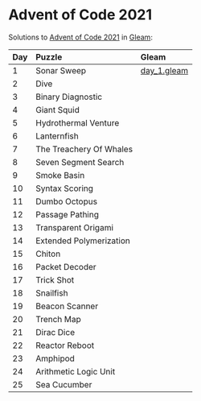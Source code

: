# Advent of Code 2021

Solutions to [Advent of Code 2021](https://adventofcode.com/2021/) in [Gleam](https://gleam.run/):

| Day  | Puzzle                  | Gleam                      |
| :--- | :---------------------- | :------------------------- |
| 1    | Sonar Sweep             | [day_1.gleam](day_1.gleam) |
| 2    | Dive                    |                            |
| 3    | Binary Diagnostic       |                            |
| 4    | Giant Squid             |                            |
| 5    | Hydrothermal Venture    |                            |
| 6    | Lanternfish             |                            |
| 7    | The Treachery Of Whales |                            |
| 8    | Seven Segment Search    |                            |
| 9    | Smoke Basin             |                            |
| 10   | Syntax Scoring          |                            |
| 11   | Dumbo Octopus           |                            |
| 12   | Passage Pathing         |                            |
| 13   | Transparent Origami     |                            |
| 14   | Extended Polymerization |                            |
| 15   | Chiton                  |                            |
| 16   | Packet Decoder          |                            |
| 17   | Trick Shot              |                            |
| 18   | Snailfish               |                            |
| 19   | Beacon Scanner          |                            |
| 20   | Trench Map              |                            |
| 21   | Dirac Dice              |                            |
| 22   | Reactor Reboot          |                            |
| 23   | Amphipod                |                            |
| 24   | Arithmetic Logic Unit   |                            |
| 25   | Sea Cucumber            |                            |
